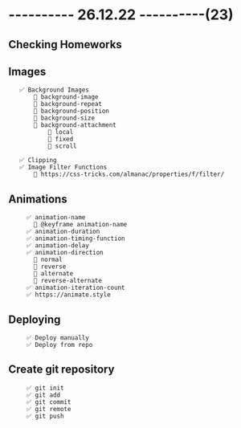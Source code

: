 # ---------- 26.12.22 ----------(23)

## Checking Homeworks

## Images

       ✅ Background Images
           🔷 background-image
           🔷 background-repeat
           🔷 background-position
           🔷 background-size
           🔷 background-attachment
               🎁 local
               🎁 fixed
               🎁 scroll

       ✅ Clipping
       ✅ Image Filter Functions
           🔷 https://css-tricks.com/almanac/properties/f/filter/

## Animations

         ✅ animation-name
           🔷 @keyframe animation-name
         ✅ animation-duration
         ✅ animation-timing-function
         ✅ animation-delay
         ✅ animation-direction
           🔷 normal
           🔷 reverse
           🔷 alternate
           🔷 reverse-alternate
         ✅ animation-iteration-count
         ✅ https://animate.style

## Deploying

         ✅ Deploy manually
         ✅ Deploy from repo

## Create git repository

         ✅ git init
         ✅ git add
         ✅ git commit
         ✅ git remote
         ✅ git push
